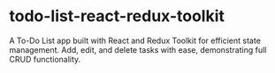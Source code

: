 # todo-list-react-redux-toolkit
A To-Do List app built with React and Redux Toolkit for efficient state management. Add, edit, and delete tasks with ease, demonstrating full CRUD functionality.
